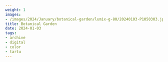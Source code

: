 ```yaml
---
weight: 1
images:
- /images/2024/January/botanical-garden/lumix-g-80/20240103-P1050303.jpg
title: Botanical Garden
date: 2024-01-03
tags:
- archive
- digital
- color
- tartu
---
```

